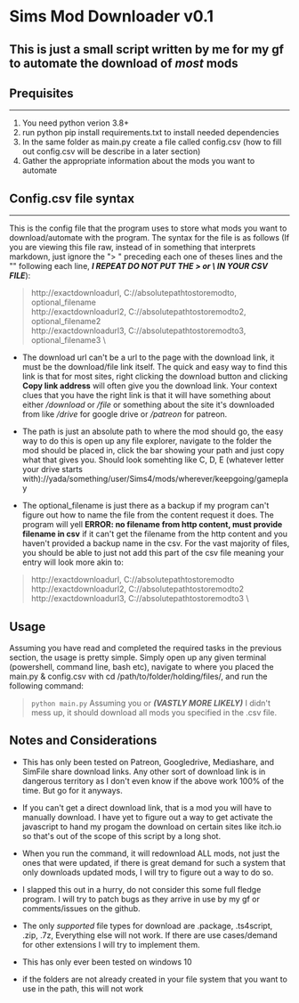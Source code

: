 # Sims Mod Downloader v0.1
## This is just a small script written by me for my gf to automate the download of *most* mods

## Prequisites
---
1. You need python verion 3.8+
2. run python pip install requirements.txt to install needed dependencies
3. In the same folder as main.py create a file called config.csv (how to fill out config.csv will be describe in a later section)
4. Gather the appropriate information about the mods you want to automate

## Config.csv file syntax
---
This is the config file that the program uses to store what mods you want to download/automate with the program. The syntax for the file is as follows (If you are viewing this file raw, instead of in something that interprets markdown, just ignore the "> " preceding each one of theses lines and the "\" following each line, ***I REPEAT DO NOT PUT THE > or \ IN YOUR CSV FILE***):
> http://exactdownloadurl, C://absolutepathtostoremodto, optional_filename \
> http://exactdownloadurl2, C://absolutepathtostoremodto2, optional_filename2 \
> http://exactdownloadurl3, C://absolutepathtostoremodto3, optional_filename3 \

- The download url can't be a url to the page with the download link, it must be the download/file link itself. The quick and easy way to find this link is that for most sites, right clicking the download button and clicking **Copy link address** will often give you the download link. Your context clues that you have the right link is that it will have something about either */download* or */file* or something about the site it's downloaded from like */drive* for google drive or */patreon* for patreon.

- The path is just an absolute path to where the mod should go, the easy way to do this is open up any file explorer, navigate to the folder the mod should be placed in, click the bar showing your path and just copy what that gives you. Should look somehting like C, D, E (whatever letter your drive starts with)://yada/something/user/Sims4/mods/wherever/keepgoing/gameplay

- The optional_filename is just there as a backup if my program can't figure out how to name the file from the content request it does. The program will yell **ERROR: no filename from http content, must provide filename in csv** if it can't get the filename from the http content and you haven't provided a backup name in the csv. For the vast majority of files, you should be able to just not add this part of the csv file meaning your entry will look more akin to:
> http://exactdownloadurl, C://absolutepathtostoremodto \
> http://exactdownloadurl2, C://absolutepathtostoremodto2 \
> http://exactdownloadurl3, C://absolutepathtostoremodto3 \

## Usage
Assuming you have read and completed the required tasks in the previous section, the usage is pretty simple. Simply open up any given terminal (powershell, command line, bash etc), navigate to where you placed the main.py & config.csv with cd /path/to/folder/holding/files/, and run the following command:
> `python main.py`
Assuming you or ***(VASTLY MORE LIKELY)*** I didn't mess up, it should download all mods you specified in the .csv file.

## Notes and Considerations
- This has only been tested on Patreon, Googledrive, Mediashare, and SimFile share download links. Any other sort of download link is in dangerous territory as I don't even know if the above work 100% of the time. But go for it anyways.

- If you can't get a direct download link, that is a mod you will have to manually download. I have yet to figure out a way to get activate the javascript to hand my progam the download on certain sites like itch.io so that's out of the scope of this script by a long shot.

- When you run the command, it will redownload ALL mods, not just the ones that were updated, if there is great demand for such a system that only downloads updated mods, I will try to figure out a way to do so.

- I slapped this out in a hurry, do not consider this some full fledge program. I will try to patch bugs as they arrive in use by my gf or comments/issues on the github.

- The only *supported* file types for download are .package, .ts4script, .zip, .7z, Everything else will not work. If there are use cases/demand for other extensions I will try to implement them.

- This has only ever been tested on windows 10

- if the folders are not already created in your file system that you want to use in the path, this will not work
